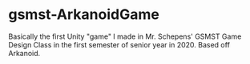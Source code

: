 # gsmst-ArkanoidGame
Basically the first Unity "game" I made in Mr. Schepens' GSMST Game Design Class in the first semester of senior year in 2020. Based off Arkanoid.
